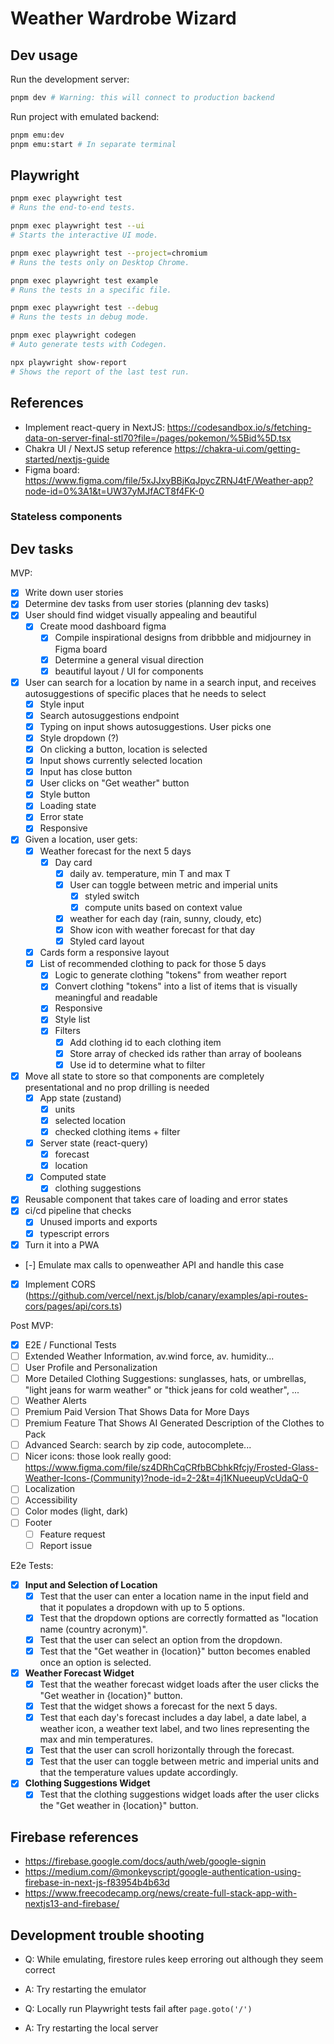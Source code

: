 # Weather Wardrobe Wizard

## Dev usage

Run the development server:

```bash
pnpm dev # Warning: this will connect to production backend
```

Run project with emulated backend:

```bash
pnpm emu:dev
pnpm emu:start # In separate terminal
```


## Playwright

```sh
pnpm exec playwright test
# Runs the end-to-end tests.

pnpm exec playwright test --ui
# Starts the interactive UI mode.

pnpm exec playwright test --project=chromium
# Runs the tests only on Desktop Chrome.

pnpm exec playwright test example
# Runs the tests in a specific file.

pnpm exec playwright test --debug
# Runs the tests in debug mode.

pnpm exec playwright codegen
# Auto generate tests with Codegen.

npx playwright show-report
# Shows the report of the last test run.
```

## References

- Implement react-query in NextJS: https://codesandbox.io/s/fetching-data-on-server-final-stl70?file=/pages/pokemon/%5Bid%5D.tsx
- Chakra UI / NextJS setup reference https://chakra-ui.com/getting-started/nextjs-guide
- Figma board: https://www.figma.com/file/5xJJxyBBjKqJpycZRNJ4tF/Weather-app?node-id=0%3A1&t=UW37yMJfACT8f4FK-0

### Stateless components

## Dev tasks

MVP:

- [x] Write down user stories
- [x] Determine dev tasks from user stories (planning dev tasks)
- [x] User should find widget visually appealing and beautiful
  - [x] Create mood dashboard figma
    - [x] Compile inspirational designs from dribbble and midjourney in Figma board
    - [x] Determine a general visual direction
    - [x] beautiful layout / UI for components
- [x] User can search for a location by name in a search input, and receives autosuggestions of specific places that he needs to select
  - [x] Style input
  - [x] Search autosuggestions endpoint
  - [x] Typing on input shows autosuggestions. User picks one
  - [x] Style dropdown (?)
  - [x] On clicking a button, location is selected
  - [x] Input shows currently selected location
  - [x] Input has close button
  - [x] User clicks on "Get weather" button
  - [x] Style button
  - [x] Loading state
  - [x] Error state
  - [x] Responsive
- [x] Given a location, user gets:
  - [x] Weather forecast for the next 5 days
    - [x] Day card
      - [x] daily av. temperature, min T and max T
      - [x] User can toggle between metric and imperial units
        - [x] styled switch
        - [x] compute units based on context value
      - [x] weather for each day (rain, sunny, cloudy, etc)
      - [x] Show icon with weather forecast for that day
      - [x] Styled card layout
  - [x] Cards form a responsive layout
  - [x] List of recommended clothing to pack for those 5 days
    - [x] Logic to generate clothing "tokens" from weather report
    - [x] Convert clothing "tokens" into a list of items that is visually meaningful and readable
    - [x] Responsive
    - [x] Style list
    - [x] Filters
      - [x] Add clothing id to each clothing item
      - [x] Store array of checked ids rather than array of booleans
      - [x] Use id to determine what to filter
- [x] Move all state to store so that components are completely presentational and no prop drilling is needed
  - [x] App state (zustand)
    - [x] units
    - [x] selected location
    - [x] checked clothing items + filter
  - [x] Server state (react-query)
    - [x] forecast
    - [x] location
  - [x] Computed state
    - [x] clothing suggestions
- [x] Reusable component that takes care of loading and error states
- [x] ci/cd pipeline that checks
  - [x] Unused imports and exports
  - [x] typescript errors
- [x] Turn it into a PWA
- [-] Emulate max calls to openweather API and handle this case
- [x] Implement CORS (https://github.com/vercel/next.js/blob/canary/examples/api-routes-cors/pages/api/cors.ts)

<!-- test pipeline -->

Post MVP:

- [x] E2E / Functional Tests
- [ ] Extended Weather Information, av.wind force, av. humidity...
- [ ] User Profile and Personalization
- [ ] More Detailed Clothing Suggestions: sunglasses, hats, or umbrellas, "light jeans for warm weather" or "thick jeans for cold weather", ...
- [ ] Weather Alerts
- [ ] Premium Paid Version That Shows Data for More Days
- [ ] Premium Feature That Shows AI Generated Description of the Clothes to Pack
- [ ] Advanced Search: search by zip code, autocomplete...
- [ ] Nicer icons: those look really good: https://www.figma.com/file/sz4DRhCqCRfbBCbhkRfcjy/Frosted-Glass-Weather-Icons-(Community)?node-id=2-2&t=4j1KNueeupVcUdaQ-0
- [ ] Localization
- [ ] Accessibility
- [ ] Color modes (light, dark)
- [ ] Footer
  - [ ] Feature request
  - [ ] Report issue

E2e Tests:

- [x] **Input and Selection of Location**
  - [x] Test that the user can enter a location name in the input field and that it populates a dropdown with up to 5 options.
  - [x] Test that the dropdown options are correctly formatted as "location name (country acronym)".
  - [x] Test that the user can select an option from the dropdown.
  - [x] Test that the "Get weather in {location}" button becomes enabled once an option is selected.
- [x] **Weather Forecast Widget**
  - [x] Test that the weather forecast widget loads after the user clicks the "Get weather in {location}" button.
  - [x] Test that the widget shows a forecast for the next 5 days.
  - [x] Test that each day's forecast includes a day label, a date label, a weather icon, a weather text label, and two lines representing the max and min temperatures.
  - [x] Test that the user can scroll horizontally through the forecast.
  - [x] Test that the user can toggle between metric and imperial units and that the temperature values update accordingly.
- [x] **Clothing Suggestions Widget**
  - [x] Test that the clothing suggestions widget loads after the user clicks the "Get weather in {location}" button.

## Firebase references

- https://firebase.google.com/docs/auth/web/google-signin
- https://medium.com/@monkeyscript/google-authentication-using-firebase-in-next-js-f83954b4b63d
- https://www.freecodecamp.org/news/create-full-stack-app-with-nextjs13-and-firebase/

## Development trouble shooting

- Q: While emulating, firestore rules keep erroring out although they seem correct
- A: Try restarting the emulator

- Q: Locally run Playwright tests fail after `page.goto('/')`
- A: Try restarting the local server